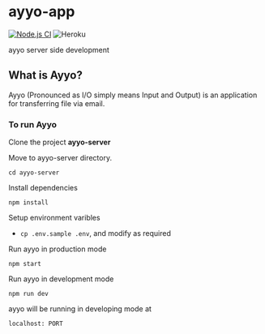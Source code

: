 # ayyo-app
[![Node.js CI](https://github.com/iathul/ayyo-app/actions/workflows/node.js.yml/badge.svg)](https://github.com/iathul/ayyo-app/actions/workflows/node.js.yml)
![Heroku](https://pyheroku-badge.herokuapp.com/?app=ayyo-app&style=flat)

ayyo server side development

## What is Ayyo?

Ayyo (Pronounced as I/O simply means Input and Output) is an application for transferring file via email.

### To run Ayyo

Clone the project  **ayyo-server**

Move to ayyo-server directory.

```text
cd ayyo-server

```

Install dependencies

```text
npm install

```

Setup environment varibles

- `cp .env.sample .env`, and modify as required

Run ayyo in production mode

```text
npm start

```

Run ayyo in development mode

```text
npm run dev

```

ayyo will be running in developing mode at

```text
localhost: PORT 

```
